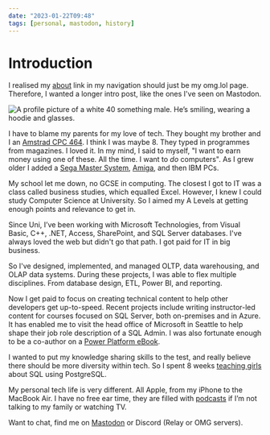 ```yaml
---
date: "2023-01-22T09:48"
tags: [personal, mastodon, history]
---
```


# Introduction
<!-- truncate -->

I realised my [about](https://me.stollerys.co.uk) link in my navigation should just be my omg.lol page. Therefore, I wanted a longer intro post, like the ones I've seen on Mastodon. 

<img src="https://cdn.some.pics/phils/65364d2860ffd.jpg" alt="A profile picture of a white 40 something male. He’s smiling, wearing a hoodie and glasses." className="img-left-150" />

I have to blame my parents for my love of tech. They bought my brother and I an [Amstrad CPC 464](https://en.wikipedia.org/wiki/Amstrad_CPC_464). I think I was maybe 8. They typed in programmes from magazines. I loved it. In my mind, I said to myself, "I want to earn money using one of these. All the time. I want to _do_ computers". As I grew older I added a [Sega Master System](https://en.wikipedia.org/wiki/Master_System), [Amiga](https://en.wikipedia.org/wiki/Amiga_1200), and then IBM PCs. 

My school let me down, no GCSE in computing. The closest I got to IT was a class called business studies, which equalled Excel. However, I knew I could study Computer Science at University. So I aimed my A Levels at getting enough points and relevance to get in.  

Since Uni, I’ve been working with Microsoft Technologies, from Visual Basic, C++, .NET, Access, SharePoint, and SQL Server databases. I've always loved the web but didn't go that path. I got paid for IT in big business. 

So I've designed, implemented, and managed OLTP, data warehousing, and OLAP data systems. During these projects, I was able to flex multiple disciplines. From database design, ETL, Power BI, and reporting.

Now I get paid to focus on creating technical content to help other developers get up-to-speed. Recent projects include writing instructor-led content for courses focused on SQL Server, both on-premises and in Azure. It has enabled me to visit the head office of Microsoft in Seattle to help shape their job role description of a SQL Admin. I was also fortunate enough to be a co-author on a [Power Platform eBook](https://learn.microsoft.com/en-us/power-apps/guidance/fusion-dev-ebook/). 

I wanted to put my knowledge sharing skills to the test, and really believe there should be more diversity within tech. So I spent 8 weeks [teaching girls](https://codefirstgirls.com/) about SQL using PostgreSQL. 

My personal tech life is very different. All Apple, from my iPhone to the MacBook Air. I have no free ear time, they are filled with [podcasts](https://phils.omg.lol/now) if I’m not talking to my family or watching TV.

Want to chat, find me on [Mastodon](https://social.lol/@phils) or Discord (Relay or OMG servers). 